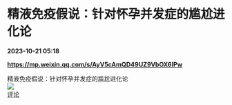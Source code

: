 # 精液免疫假说：针对怀孕并发症的尴尬进化论

**2023-10-21 05:18**

**https://mp.weixin.qq.com/s/AyV5cAmQD49UZ9VbOX6IPw**

精液免疫假说：针对怀孕并发症的尴尬进化论  
![](https://img3.chouti.com/CHOUTI_231021_6B70732BB07E414190437707408D078F.png)  
[评论](https://m.chouti.com/link/40357422)